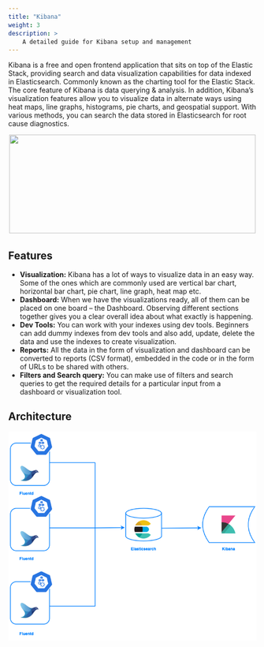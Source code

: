 ```yaml
---
title: "Kibana"
weight: 3
description: >
    A detailed guide for Kibana setup and management
---
```


Kibana is a free and open frontend application that sits on top of the Elastic Stack, providing search and data visualization capabilities for data indexed in Elasticsearch. Commonly known as the charting tool for the Elastic Stack.
The core feature of Kibana is data querying & analysis. In addition, Kibana’s visualization features allow you to visualize data in alternate ways using heat maps, line graphs, histograms, pie charts, and geospatial support. With various methods, you can search the data stored in Elasticsearch for root cause diagnostics.

<div align="center">
    <img src="https://www.vectorlogo.zone/logos/elasticco_kibana/elasticco_kibana-ar21.png" width="500" height="200">
</div>


## Features

- **Visualization:** Kibana has a lot of ways to visualize data in an easy way. Some of the ones which are commonly used are vertical bar chart, horizontal bar chart, pie chart, line graph, heat map etc.
- **Dashboard:** When we have the visualizations ready, all of them can be placed on one board – the Dashboard. Observing different sections together gives you a clear overall idea about what exactly is happening.
- **Dev Tools:** You can work with your indexes using dev tools. Beginners can add dummy indexes from dev tools and also add, update, delete the data and use the indexes to create visualization.
- **Reports:** All the data in the form of visualization and dashboard can be converted to reports (CSV format), embedded in the code or in the form of URLs to be shared with others.
- **Filters and Search query:** You can make use of filters and search queries to get the required details for a particular input from a dashboard or visualization tool.

## Architecture

<div align="center">
    <img src="https://github.com/OT-CONTAINER-KIT/logging-operator/blob/master/static/kibana-architecture.png?raw=true">
</div>
